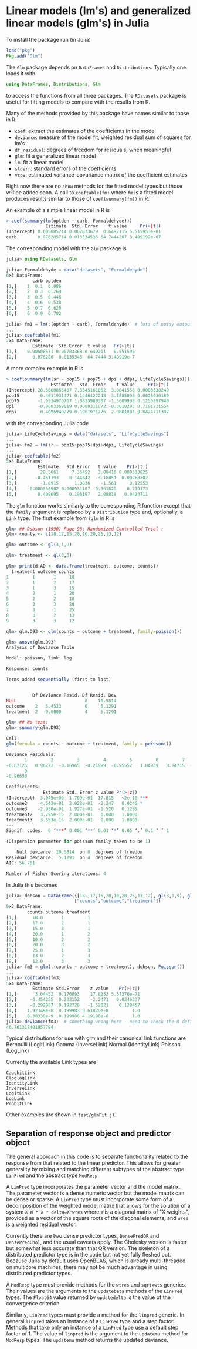 # Linear models (lm's) and generalized linear models (glm's) in Julia

To install the package run (in Julia)
```julia
load("pkg")
Pkg.add("Glm")
```

The `Glm` package depends on `DataFrames` and `Distributions`. Typically one loads it with
```julia
using DataFrames, Distributions, Glm
```
to access the functions from all three packages.  The `RDatasets`
package is useful for fitting models to compare with the results from
R.

Many of the methods provided by this package have names similar to those in R.
- `coef`: extract the estimates of the coefficients in the model
- `deviance`: measure of the model fit, weighted residual sum of squares for lm's
- `df_residual`: degrees of freedom for residuals, when meaningful
- `glm`: fit a generalized linear model
- `lm`: fit a linear model
- `stderr`: standard errors of the coefficients
- `vcov`: estimated variance-covariance matrix of the coefficient estimates

Right now there are no `show` methods for the fitted model types but
those will be added soon.  A call to `coeftable(fm)` where `fm` is a
fitted model produces results similar to those of `coef(summary(fm))`
in R.

An example of a simple linear model in R is
```R
> coef(summary(lm(optden ~ carb, Formaldehyde)))
               Estimate  Std. Error    t value     Pr(>|t|)
(Intercept) 0.005085714 0.007833679  0.6492115 5.515953e-01
carb        0.876285714 0.013534536 64.7444207 3.409192e-07
```
The corresponding model with the `Glm` package is

```julia
julia> using RDatasets, Glm

julia> Formaldehyde = data("datasets", "Formaldehyde")
6x3 DataFrame:
          carb optden
[1,]    1  0.1  0.086
[2,]    2  0.3  0.269
[3,]    3  0.5  0.446
[4,]    4  0.6  0.538
[5,]    5  0.7  0.626
[6,]    6  0.9  0.782

julia> fm1 = lm(:(optden ~ carb), Formaldehyde)  # lots of noisy output
...
julia> coeftable(fm1)
2x4 DataFrame:
          Estimate  Std.Error  t value   Pr(>|t|)
[1,]    0.00508571 0.00783368 0.649211   0.551595
[2,]      0.876286  0.0135345  64.7444 3.40919e-7
```

A more complex example in R is
```R
> coef(summary(lm(sr ~ pop15 + pop75 + dpi + ddpi, LifeCycleSavings)))
                 Estimate   Std. Error    t value     Pr(>|t|)
(Intercept) 28.5660865407 7.3545161062  3.8841558 0.0003338249
pop15       -0.4611931471 0.1446422248 -3.1885098 0.0026030189
pop75       -1.6914976767 1.0835989307 -1.5609998 0.1255297940
dpi         -0.0003369019 0.0009311072 -0.3618293 0.7191731554
ddpi         0.4096949279 0.1961971276  2.0881801 0.0424711387
```
with the corresponding Julia code
```julia
julia> LifeCycleSavings = data("datasets", "LifeCycleSavings")
...
julia> fm2 = lm(sr ~ pop15+pop75+dpi+ddpi, LifeCycleSavings)
...
julia> coeftable(fm2)
5x4 DataFrame:
            Estimate   Std.Error   t value    Pr(>|t|)
[1,]         28.5661     7.35452   3.88416 0.000333825
[2,]       -0.461193    0.144642  -3.18851  0.00260302
[3,]         -1.6915      1.0836    -1.561     0.12553
[4,]    -0.000336902 0.000931107 -0.361829    0.719173
[5,]        0.409695    0.196197   2.08818   0.0424711
```

The `glm` function works similarly to the corresponding R function
except that the `family` argument is replaced by a `Distribution` type
and, optionally, a `Link` type.  The first example from `?glm` in R is
```R
glm> ## Dobson (1990) Page 93: Randomized Controlled Trial :
glm> counts <- c(18,17,15,20,10,20,25,13,12)

glm> outcome <- gl(3,1,9)

glm> treatment <- gl(3,3)

glm> print(d.AD <- data.frame(treatment, outcome, counts))
  treatment outcome counts
1         1       1     18
2         1       2     17
3         1       3     15
4         2       1     20
5         2       2     10
6         2       3     20
7         3       1     25
8         3       2     13
9         3       3     12

glm> glm.D93 <- glm(counts ~ outcome + treatment, family=poisson())

glm> anova(glm.D93)
Analysis of Deviance Table

Model: poisson, link: log

Response: counts

Terms added sequentially (first to last)


          Df Deviance Resid. Df Resid. Dev
NULL                          8    10.5814
outcome    2   5.4523         6     5.1291
treatment  2   0.0000         4     5.1291

glm> ## No test: 
glm> summary(glm.D93)

Call:
glm(formula = counts ~ outcome + treatment, family = poisson())

Deviance Residuals: 
       1         2         3         4         5         6         7         8  
-0.67125   0.96272  -0.16965  -0.21999  -0.95552   1.04939   0.84715  -0.09167  
       9  
-0.96656  

Coefficients:
              Estimate Std. Error z value Pr(>|z|)    
(Intercept)  3.045e+00  1.709e-01  17.815   <2e-16 ***
outcome2    -4.543e-01  2.022e-01  -2.247   0.0246 *  
outcome3    -2.930e-01  1.927e-01  -1.520   0.1285    
treatment2   3.795e-16  2.000e-01   0.000   1.0000    
treatment3   3.553e-16  2.000e-01   0.000   1.0000    
---
Signif. codes:  0 ‘***’ 0.001 ‘**’ 0.01 ‘*’ 0.05 ‘.’ 0.1 ‘ ’ 1 

(Dispersion parameter for poisson family taken to be 1)

    Null deviance: 10.5814  on 8  degrees of freedom
Residual deviance:  5.1291  on 4  degrees of freedom
AIC: 56.761

Number of Fisher Scoring iterations: 4
```
In Julia this becomes
```julia
julia> dobson = DataFrame({[18.,17,15,20,10,20,25,13,12], gl(3,1,9), gl(3,3)},
                          ["counts","outcome","treatment"])
9x3 DataFrame:
        counts outcome treatment
[1,]      18.0       1         1
[2,]      17.0       2         1
[3,]      15.0       3         1
[4,]      20.0       1         2
[5,]      10.0       2         2
[6,]      20.0       3         2
[7,]      25.0       1         3
[8,]      13.0       2         3
[9,]      12.0       3         3
julia> fm3 = glm(:(counts ~ outcome + treatment), dobson, Poisson())
...
julia> coeftable(fm3)
5x4 DataFrame:
          Estimate Std.Error    z value    Pr(>|z|)
[1,]       3.04452  0.170893    17.8153 5.37376e-71
[2,]     -0.454255  0.202152    -2.2471   0.0246337
[3,]     -0.292987  0.192728   -1.52021    0.128457
[4,]    1.92349e-8  0.199983 9.61826e-8         1.0
[5,]    8.38339e-9  0.199986 4.19198e-8         1.0
julia> deviance(fm3)  # something wrong here - need to check the R definition
46.761318401957794
```

Typical distributions for use with glm and their canonical link
functions are
    Bernoulli (LogitLink)
	Gamma (InverseLink)
	Normal (IdentityLink)
    Poisson (LogLink)
	
Currently the available Link types are

    CauchitLink
    CloglogLink
    IdentityLink
    InverseLink
    LogitLink
    LogLink
    ProbitLink

Other examples are shown in ```test/glmFit.jl```.

## Separation of response object and predictor object

The general approach in this code is to separate functionality related
to the response from that related to the linear predictor.  This
allows for greater generality by mixing and matching different
subtypes of the abstract type ```LinPred``` and the abstract type ```ModResp```.

A ```LinPred``` type incorporates the parameter vector and the model
matrix.  The parameter vector is a dense numeric vector but the model
matrix can be dense or sparse.  A ```LinPred``` type must incorporate
some form of a decomposition of the weighted model matrix that allows
for the solution of a system ```X'W * X * delta=X'wres``` where ```W``` is a
diagonal matrix of "X weights", provided as a vector of the square
roots of the diagonal elements, and ```wres``` is a weighted residual vector.

Currently there are two dense predictor types, ```DensePredQR``` and
```DensePredChol```, and the usual caveats apply.  The Cholesky
version is faster but somewhat less accurate than that QR version.
The skeleton of a distributed predictor type is in the code
but not yet fully fleshed out.  Because Julia by default uses
OpenBLAS, which is already multi-threaded on multicore machines, there
may not be much advantage in using distributed predictor types.

A ```ModResp``` type must provide methods for the ```wtres``` and
```sqrtxwts``` generics.  Their values are the arguments to the
```updatebeta``` methods of the ```LinPred``` types.  The
```Float64``` value returned by ```updatedelta``` is the value of the
convergence criterion.  

Similarly, ```LinPred``` types must provide a method for the
```linpred``` generic.  In general ```linpred``` takes an instance of
a ```LinPred``` type and a step factor.  Methods that take only an instance
of a ```LinPred``` type use a default step factor of 1.  The value of
```linpred``` is the argument to the ```updatemu``` method for
```ModResp``` types.  The ```updatemu``` method returns the updated
deviance.


